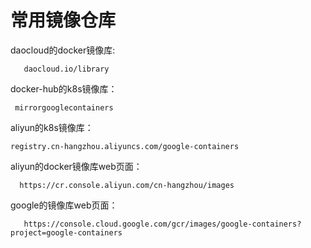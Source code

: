 # **常用镜像仓库**

daocloud的docker镜像库:

```
   daocloud.io/library
```

docker-hub的k8s镜像库：

```
 mirrorgooglecontainers
```

aliyun的k8s镜像库：

```
registry.cn-hangzhou.aliyuncs.com/google-containers
```

aliyun的docker镜像库web页面：

```
  https://cr.console.aliyun.com/cn-hangzhou/images
```

google的镜像库web页面：

```
   https://console.cloud.google.com/gcr/images/google-containers?project=google-containers
```

